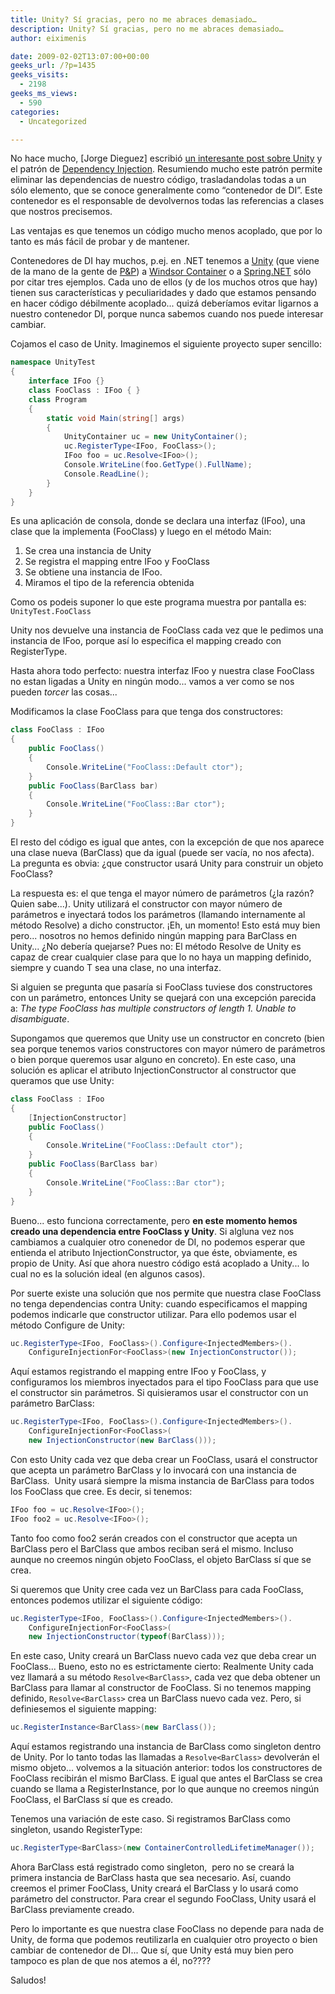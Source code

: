 ```yaml
---
title: Unity? Sí gracias, pero no me abraces demasiado…
description: Unity? Sí gracias, pero no me abraces demasiado…
author: eiximenis

date: 2009-02-02T13:07:00+00:00
geeks_url: /?p=1435
geeks_visits:
  - 2198
geeks_ms_views:
  - 590
categories:
  - Uncategorized

---
```

No hace mucho, [Jorge Dieguez] escribió [un interesante post sobre Unity](https://geeks.ms/jdieguez/archive/2009/01/25/microsoft-unity-inyecci-243-n-de-dependencias-net.aspx) y el patrón de [Dependency Injection](https://en.wikipedia.org/wiki/Dependency_injection). Resumiendo mucho este patrón permite eliminar las dependencias de nuestro código, trasladandolas todas a un sólo elemento, que se conoce generalmente como &ldquo;contenedor de DI&rdquo;. Este contenedor es el responsable de devolvernos todas las referencias a clases que nostros precisemos.

Las ventajas es que tenemos un código mucho menos acoplado, que por lo tanto es más fácil de probar y de mantener.

Contenedores de DI hay muchos, p.ej. en .NET tenemos a [Unity](https://www.codeplex.com/unity) (que viene de la mano de la gente de [P&P](https://msdn.microsoft.com/en-us/practices/default.aspx)) a [Windsor Container](https://www.castleproject.org/container/index.html) o a [Spring.NET](https://www.springframework.net/) sólo por citar tres ejemplos. Cada uno de ellos (y de los muchos otros que hay) tienen sus características y peculiaridades y dado que estamos pensando en hacer código débilmente acoplado... quizá deberíamos evitar ligarnos a nuestro contenedor DI, porque nunca sabemos cuando nos puede interesar cambiar.

Cojamos el caso de Unity. Imaginemos el siguiente proyecto super sencillo:

```cs
namespace UnityTest
{
    interface IFoo {}
    class FooClass : IFoo { }
    class Program
    {
        static void Main(string[] args)
        {
            UnityContainer uc = new UnityContainer();
            uc.RegisterType<IFoo, FooClass>();
            IFoo foo = uc.Resolve<IFoo>();
            Console.WriteLine(foo.GetType().FullName);
            Console.ReadLine();
        }
    }
}
```

Es una aplicación de consola, donde se declara una interfaz (IFoo), una clase que la implementa (FooClass) y luego en el método Main:

  1. Se crea una instancia de Unity 
  2. Se registra el mapping entre IFoo y FooClass 
  3. Se obtiene una instancia de IFoo. 
  4. Miramos el tipo de la referencia obtenida 

Como os podeis suponer lo que este programa muestra por pantalla es: `UnityTest.FooClass`

Unity nos devuelve una instancia de FooClass cada vez que le pedimos una instancia de IFoo, porque así lo especifica el mapping creado con RegisterType.

Hasta ahora todo perfecto: nuestra interfaz IFoo y nuestra clase FooClass no estan ligadas a Unity en ningún modo... vamos a ver como se nos pueden _torcer_ las cosas...

Modificamos la clase FooClass para que tenga dos constructores:

```cs
class FooClass : IFoo 
{
    public FooClass() 
    { 
        Console.WriteLine("FooClass::Default ctor"); 
    }
    public FooClass(BarClass bar) 
    { 
        Console.WriteLine("FooClass::Bar ctor"); 
    }
}
```

El resto del código es igual que antes, con la excepción de que nos aparece una clase nueva (BarClass) que da igual (puede ser vacía, no nos afecta). La pregunta es obvia: ¿que constructor usará Unity para construir un objeto FooClass?

La respuesta es: el que tenga el mayor número de parámetros (¿la razón? Quien sabe...). Unity utilizará el constructor con mayor número de parámetros e inyectará todos los parámetros (llamando internamente al método Resolve) a dicho constructor. &iexcl;Eh, un momento! Esto está muy bien pero... nosotros no hemos definido ningún mapping para BarClass en Unity... ¿No debería quejarse? Pues no: El método Resolve<T> de Unity es capaz de crear cualquier clase para que lo no haya un mapping definido, siempre y cuando T sea una clase, no una interfaz.

Si alguien se pregunta que pasaría si FooClass tuviese dos constructores con un parámetro, entonces Unity se quejará con una excepción parecida a: _The type FooClass has multiple constructors of length 1. Unable to disambiguate_.

Supongamos que queremos que Unity use un constructor en concreto (bien sea porque tenemos varios constructores con mayor número de parámetros o bien porque queremos usar alguno en concreto). En este caso, una solución es aplicar el atributo InjectionConstructor al constructor que queramos que use Unity:

```cs
class FooClass : IFoo 
{
    [InjectionConstructor]
    public FooClass() 
    { 
        Console.WriteLine("FooClass::Default ctor"); 
    }
    public FooClass(BarClass bar) 
    { 
        Console.WriteLine("FooClass::Bar ctor"); 
    }
}
```

Bueno... esto funciona correctamente, pero **en este momento hemos creado una dependencia entre FooClass y Unity**. Si algluna vez nos cambiamos a cualquier otro conenedor de DI, no podemos esperar que entienda el atributo InjectionConstructor, ya que éste, obviamente, es propio de Unity. Así que ahora nuestro código está acoplado a Unity... lo cual no es la solución ideal (en algunos casos).

Por suerte existe una solución que nos permite que nuestra clase FooClass no tenga dependencias contra Unity: cuando especificamos el mapping podemos indicarle que constructor utilizar. Para ello podemos usar el método Configure de Unity:

```cs
uc.RegisterType<IFoo, FooClass>().Configure<InjectedMembers>().
    ConfigureInjectionFor<FooClass>(new InjectionConstructor());
```

Aquí estamos registrando el mapping entre IFoo y FooClass, y configuramos los miembros inyectados para el tipo FooClass para que use el constructor sin parámetros. Si quisieramos usar el constructor con un parámetro BarClass:

```cs
uc.RegisterType<IFoo, FooClass>().Configure<InjectedMembers>().
    ConfigureInjectionFor<FooClass>(
    new InjectionConstructor(new BarClass()));
```

Con esto Unity cada vez que deba crear un FooClass, usará el constructor que acepta un parámetro BarClass y lo invocará con una instancia de BarClass.&nbsp; Unity usará siempre la misma instancia de BarClass para todos los FooClass que cree. Es decir, si tenemos:

```cs
IFoo foo = uc.Resolve<IFoo>();
IFoo foo2 = uc.Resolve<IFoo>();
```

Tanto foo como foo2 serán creados con el constructor que acepta un BarClass pero el BarClass que ambos reciban será el mismo. Incluso aunque no creemos ningún objeto FooClass, el objeto BarClass sí que se crea.

Si queremos que Unity cree cada vez un BarClass para cada FooClass, entonces podemos utilizar el siguiente código:

```cs
uc.RegisterType<IFoo, FooClass>().Configure<InjectedMembers>().
    ConfigureInjectionFor<FooClass>(
    new InjectionConstructor(typeof(BarClass)));
```

En este caso, Unity creará un BarClass nuevo cada vez que deba crear un FooClass... Bueno, esto no es estrictamente cierto: Realmente Unity cada vez llamará a su método `Resolve<BarClass>`, cada vez que deba obtener un BarClass para llamar al constructor de FooClass. Si no tenemos mapping definido, `Resolve<BarClass>` crea un BarClass nuevo cada vez. Pero, si definiesemos el siguiente mapping:

```cs
uc.RegisterInstance<BarClass>(new BarClass());
```

Aquí estamos registrando una instancia de BarClass como singleton dentro de Unity. Por lo tanto todas las llamadas a `Resolve<BarClass>` devolverán el mismo objeto... volvemos a la situación anterior: todos los constructores de FooClass recibirán el mismo BarClass. E igual que antes el BarClass se crea cuando se llama a RegisterInstance, por lo que aunque no creemos ningún FooClass, el BarClass sí que es creado.

Tenemos una variación de este caso. Si registramos BarClass como singleton, usando RegisterType:

```cs
uc.RegisterType<BarClass>(new ContainerControlledLifetimeManager());
```

Ahora BarClass está registrado como singleton,&nbsp; pero no se creará la primera instancia de BarClass hasta que sea necesario. Así, cuando creemos el primer FooClass, Unity creará el BarClass y lo usará como parámetro del constructor. Para crear el segundo FooClass, Unity usará el BarClass previamente creado.

Pero lo importante es que nuestra clase FooClass no depende para nada de Unity, de forma que podemos reutilizarla en cualquier otro proyecto o bien cambiar de contenedor de DI... Que sí, que Unity está muy bien pero tampoco es plan de que nos atemos a él, no????

Saludos!

